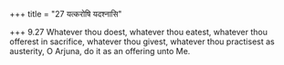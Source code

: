 +++
title = "27 यत्करोषि यदश्नासि"

+++
9.27 Whatever thou doest, whatever thou eatest, whatever thou offerest
in sacrifice, whatever thou givest, whatever thou practisest as
austerity, O Arjuna, do it as an offering unto Me.
